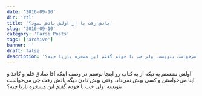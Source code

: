 ```yaml
---
date: '2016-09-10'
dir: 'rtl'
title: 'یادش رفت یا از اولش یادش نبود؟'
slug: '2016-09-10'
category: 'Farsi Posts'
tags: ['archive']
banner: ''
draft: false
description: 'اولش نشستم یه تیکه از یه کتاب رو اینجا نوشتم در وصف اینکه آقا صادق قلم و کاغذ و اینا می‌خواستن و کسی بهش نمی‌داد. وقتی بهش دادن دیگه یادش رفت چی می‌خواست بنویسه. ولی خب با خودم گفتم این مسخره بازیا چیه؟'
---
```


اولش نشستم یه تیکه از یه کتاب رو اینجا نوشتم در وصف اینکه آقا صادق قلم و کاغذ و اینا می‌خواستن و کسی بهش نمی‌داد. وقتی بهش دادن دیگه یادش رفت چی می‌خواست بنویسه. ولی خب با خودم گفتم این مسخره بازیا چیه؟
